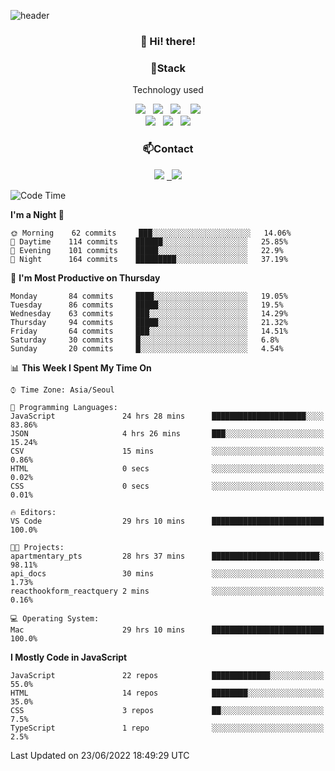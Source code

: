 ![header](https://capsule-render.vercel.app/api?type=waving&color=gradient&height=200&text=Che-ri&fontAlign=70&fontAlignY=40&animation=twinkling)

<h3 align="center">👋 Hi! there!</h3>

<h3 align="center">📌Stack</h3>
<p align="center">Technology used</p>
<div align="center"><img src="https://img.shields.io/badge/HTML5-e74c3c?style=flat-square&logo=HTML5&logoColor=white"></img> &nbsp <img src="https://img.shields.io/badge/CSS3-0A84FF?style=flat-square&logo=CSS3&logoColor=white"></img>  &nbsp <img src="https://img.shields.io/badge/SCSS-fd79a8?style=flat-square&logo=Sass&logoColor=white"/></a>&nbsp  &nbsp <img src="https://img.shields.io/badge/styled%2Dcomponents-DB7093?style=flat-square&logo=styled%2Dcomponents&logoColor=white"/></a>
<br><img src="https://img.shields.io/badge/JavaScript-FFCD11?style=flat-square&logo=JavaScript&logoColor=white"></img> &nbsp <img src="https://img.shields.io/badge/React-00BCF6?style=flat-square&logo=React&logoColor=white"></img> &nbsp <img src="https://img.shields.io/badge/Redux-764ABC?style=flat-square&logo=Redux&logoColor=white"/></a></div>

<h3 align="center">📫Contact</h3>
<div align="center"><a href="https://cheri.tistory.com/"><img src="https://img.shields.io/badge/Cheri-AD29B6?style=flat-square&logo=Tidal&logoColor=white"/></a> <a href="rnjs1135@gmail.com"> &nbsp <img src="https://img.shields.io/badge/Gmail-EA4335?style=flat-square&logo=Gmail&logoColor=white"/></a></div>

<!--START_SECTION:waka-->
![Code Time](http://img.shields.io/badge/Code%20Time-0%20secs-blue)

**I'm a Night 🦉** 

```text
🌞 Morning    62 commits     ███░░░░░░░░░░░░░░░░░░░░░░   14.06% 
🌆 Daytime    114 commits    ██████░░░░░░░░░░░░░░░░░░░   25.85% 
🌃 Evening    101 commits    █████░░░░░░░░░░░░░░░░░░░░   22.9% 
🌙 Night      164 commits    █████████░░░░░░░░░░░░░░░░   37.19%

```
📅 **I'm Most Productive on Thursday** 

```text
Monday       84 commits     ████░░░░░░░░░░░░░░░░░░░░░   19.05% 
Tuesday      86 commits     █████░░░░░░░░░░░░░░░░░░░░   19.5% 
Wednesday    63 commits     ███░░░░░░░░░░░░░░░░░░░░░░   14.29% 
Thursday     94 commits     █████░░░░░░░░░░░░░░░░░░░░   21.32% 
Friday       64 commits     ███░░░░░░░░░░░░░░░░░░░░░░   14.51% 
Saturday     30 commits     █░░░░░░░░░░░░░░░░░░░░░░░░   6.8% 
Sunday       20 commits     █░░░░░░░░░░░░░░░░░░░░░░░░   4.54%

```


📊 **This Week I Spent My Time On** 

```text
⌚︎ Time Zone: Asia/Seoul

💬 Programming Languages: 
JavaScript               24 hrs 28 mins      █████████████████████░░░░   83.86% 
JSON                     4 hrs 26 mins       ███░░░░░░░░░░░░░░░░░░░░░░   15.24% 
CSV                      15 mins             ░░░░░░░░░░░░░░░░░░░░░░░░░   0.86% 
HTML                     0 secs              ░░░░░░░░░░░░░░░░░░░░░░░░░   0.02% 
CSS                      0 secs              ░░░░░░░░░░░░░░░░░░░░░░░░░   0.01%

🔥 Editors: 
VS Code                  29 hrs 10 mins      █████████████████████████   100.0%

🐱‍💻 Projects: 
apartmentary_pts         28 hrs 37 mins      ████████████████████████░   98.11% 
api_docs                 30 mins             ░░░░░░░░░░░░░░░░░░░░░░░░░   1.73% 
reacthookform_reactquery 2 mins              ░░░░░░░░░░░░░░░░░░░░░░░░░   0.16%

💻 Operating System: 
Mac                      29 hrs 10 mins      █████████████████████████   100.0%

```

**I Mostly Code in JavaScript** 

```text
JavaScript               22 repos            █████████████░░░░░░░░░░░░   55.0% 
HTML                     14 repos            ████████░░░░░░░░░░░░░░░░░   35.0% 
CSS                      3 repos             ██░░░░░░░░░░░░░░░░░░░░░░░   7.5% 
TypeScript               1 repo              ░░░░░░░░░░░░░░░░░░░░░░░░░   2.5%

```



 Last Updated on 23/06/2022 18:49:29 UTC
<!--END_SECTION:waka-->
